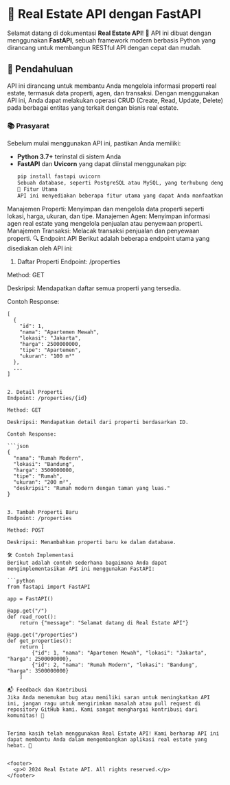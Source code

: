 # 🏡 Real Estate API dengan FastAPI

Selamat datang di dokumentasi **Real Estate API**! 🎉 API ini dibuat dengan menggunakan **FastAPI**, sebuah framework modern berbasis Python yang dirancang untuk membangun RESTful API dengan cepat dan mudah.

## 🚀 Pendahuluan

API ini dirancang untuk membantu Anda mengelola informasi properti real estate, termasuk data properti, agen, dan transaksi. Dengan menggunakan API ini, Anda dapat melakukan operasi CRUD (Create, Read, Update, Delete) pada berbagai entitas yang terkait dengan bisnis real estate.

### 📚 Prasyarat

Sebelum mulai menggunakan API ini, pastikan Anda memiliki:

- **Python 3.7+** terinstal di sistem Anda
- **FastAPI** dan **Uvicorn** yang dapat diinstal menggunakan pip:
  ```bash
  pip install fastapi uvicorn
  Sebuah database, seperti PostgreSQL atau MySQL, yang terhubung dengan aplikasi.
  🌟 Fitur Utama
  API ini menyediakan beberapa fitur utama yang dapat Anda manfaatkan dalam aplikasi real estate Anda:
  ```

Manajemen Properti: Menyimpan dan mengelola data properti seperti lokasi, harga, ukuran, dan tipe.
Manajemen Agen: Menyimpan informasi agen real estate yang mengelola penjualan atau penyewaan properti.
Manajemen Transaksi: Melacak transaksi penjualan dan penyewaan properti.
🔍 Endpoint API
Berikut adalah beberapa endpoint utama yang disediakan oleh API ini:

1. Daftar Properti
   Endpoint: /properties

Method: GET

Deskripsi: Mendapatkan daftar semua properti yang tersedia.

Contoh Response:

````
[
  {
    "id": 1,
    "nama": "Apartemen Mewah",
    "lokasi": "Jakarta",
    "harga": 2500000000,
    "tipe": "Apartemen",
    "ukuran": "100 m²"
  },
  ...
]


2. Detail Properti
Endpoint: /properties/{id}

Method: GET

Deskripsi: Mendapatkan detail dari properti berdasarkan ID.

Contoh Response:

```json
{
  "nama": "Rumah Modern",
  "lokasi": "Bandung",
  "harga": 3500000000,
  "tipe": "Rumah",
  "ukuran": "200 m²",
  "deskripsi": "Rumah modern dengan taman yang luas."
}


3. Tambah Properti Baru
Endpoint: /properties

Method: POST

Deskripsi: Menambahkan properti baru ke dalam database.

🛠️ Contoh Implementasi
Berikut adalah contoh sederhana bagaimana Anda dapat mengimplementasikan API ini menggunakan FastAPI:

```python
from fastapi import FastAPI

app = FastAPI()

@app.get("/")
def read_root():
    return {"message": "Selamat datang di Real Estate API"}

@app.get("/properties")
def get_properties():
    return [
        {"id": 1, "nama": "Apartemen Mewah", "lokasi": "Jakarta", "harga": 2500000000},
        {"id": 2, "nama": "Rumah Modern", "lokasi": "Bandung", "harga": 3500000000}
    ]

📬 Feedback dan Kontribusi
Jika Anda menemukan bug atau memiliki saran untuk meningkatkan API ini, jangan ragu untuk mengirimkan masalah atau pull request di repository GitHub kami. Kami sangat menghargai kontribusi dari komunitas! 🌟


Terima kasih telah menggunakan Real Estate API! Kami berharap API ini dapat membantu Anda dalam mengembangkan aplikasi real estate yang hebat. 🎉


<footer>
  <p>© 2024 Real Estate API. All rights reserved.</p>
</footer>
````
